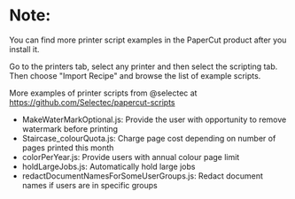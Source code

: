 # Note:

You can find more printer script examples in the PaperCut product after you install it.

Go to the printers tab, select any printer and then select the scripting tab. Then choose "Import Recipe"
and browse the list of example scripts.

More examples of printer scripts from @selectec at https://github.com/Selectec/papercut-scripts


* MakeWaterMarkOptional.js: Provide the user with opportunity to remove watermark before printing
* Staircase_colourQuota.js: Charge page cost depending on number of pages printed this month
* colorPerYear.js: Provide users with annual colour page limit
* holdLargeJobs.js: Automatically hold large jobs
* redactDocumentNamesForSomeUserGroups.js: Redact document names if users are in specific groups

